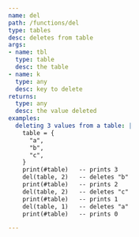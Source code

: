 ```yaml
---
name: del
path: /functions/del
type: tables
desc: deletes from table
args:
- name: tbl
  type: table
  desc: the table
- name: k
  type: any
  desc: key to delete
returns:
  type: any
  desc: the value deleted
examples:
  deleting 3 values from a table: |
    table = {
      "a",
      "b",
      "c",
    }
    print(#table)   -- prints 3
    del(table, 2)   -- deletes "b"
    print(#table)   -- prints 2
    del(table, 2)   -- deletes "c"
    print(#table)   -- prints 1
    del(table, 1)   -- deletes "a"
    print(#table)   -- prints 0

---
```


